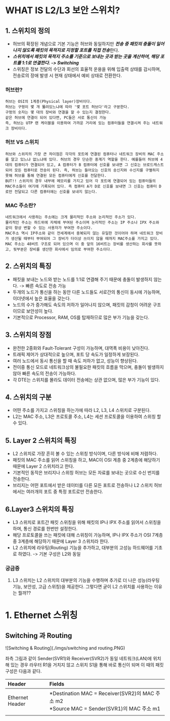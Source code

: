 # WHAT IS L2/L3 보안 스위치?

## 1. 스위치의 정의

- 허브의 확장된 개념으로 기본 기능은 허브와 동일하지만 ***전송 중 패킷의 충돌이 일어나지 않도록 패킷의 목적지로 지정할 포트를 직접 전송***한다.
- ***스위치에서 패킷의 목적지 주소를 기준으로 보내는 곳과 받는 곳을 계산하여, 해당 포트를 1:1로 연결한다. -> Switching***
- 스위칭은 정보 전달의 수단과 회선의 효율적 운용을 위해 입출력 상태를 감시하며, 전송로의 장애 발생 시 현재 상태에서 예비 상태로 전환한다.

### 허브란?

```
허브는 OSI의 1계층(Physical layer)장비이다.
허브는 구멍이 몇 개 뚫려있느냐에 따라 '몇 포트 허브다'라고 구분한다.
구멍의 숫자는 몇 대의 장비와 연결을 할 수 있는지 결정한다.
같은 허브에 연결이 되어 있다면, PC들은 서로 통신이 가능
즉, 허브는 UTP 랜 케이블을 이용하여 가까운 거리에 있는 컴퓨터들을 연결시켜 주는 네트워크 장비이다.
```

### 허브 VS 스위치

```
허브와 스위치의 가장 큰 차이점은 각각의 포트에 연결된 컴퓨터나 네트워크 장비의 MAC 주소를 알고 있느냐 없느냐에 있다. 허브의 경우 단순한 중계기 역할을 한다. 예를들어 허브에 4대의 컴퓨터가 연결되어 있고, A 컴퓨터가 B 컴퓨터에 신호를 보내면 그 신호는 브로드캐스트되어 모든 컴퓨터로 전송이 된다. 즉, 허브는 들어오는 신호의 송신지와 수신지를 구별하지 못해 허브를 통해 연결된 모든 컴퓨터에게 신호를 전달한다.
BUT!! 스위치의 경우 내부에 메모리를 가지고 있어 각 포트에 연결되어 있는 컴퓨터들의 MAC주소들이 여기에 기록되어 있다. 즉 컴퓨터 A가 D로 신호를 보내면 그 신호는 컴퓨터 D로만 전달되고 다른 컴퓨터에는 신호를 보내지 않는다.
```

### MAC 주소란?

```
네트워크에서 사용하는 주소에는 크게 물리적인 주소와 논리적인 주소가 있다.
물리적인 주소는 하드위에 자체에 부여된 주소이며 논리적인 주소는 IP 주소나 IPX 주소와 같이 항상 변할 수 있는 사용자가 부여한 주소이다.
MAC주소 역시 IP주소와 같이 전세계에서 중복되지 않는 유일한 것이어야 하며 네트워크 장비가 생산될 때부터 부여되어 그 장비가 더이상 쓰이지 않을 때까지 MAC주소를 가지고 있다.
MAC 주소는 48비트 구조로 되어 있으며 이 중 앞의 16비트는 장비를 생산하는 회사를 뜻하고, 뒷부분은 장비를 생산한 회사에서 임의로 부여한 주소이다. 
```



## 2. 스위치의 특징

- 패킷을 보내는 노드와 받는 노드를 1:1로 연결해 주기 때문에 충돌이 발생하지 않는다. -> 빠른 속도로 전송 가능
- 두개의 노드가 통신을 하는 동안 다른 노드들도 서로간의 통신이 동시에 가능하며, 이더넷에서 높은 효율을 갖는다.
- 노드의 수가 증가해도 속도의 저하가 일어나지 않으며, 패킷의 감청이 어려운 구조이므로 보안성이 높다.
- 기본적으로 Processor, RAM, OS를 탑재하므로 많은 부가 기능을 갖는다.

## 3. 스위치의 장점

- 완전한 2중화와 Fault-Tolerant 구성이 가능하며, 대역폭 비용이 낮아진다.
- 트래픽 제어가 상대적으로 높으며, 포트 당 속도가 일정하게 보장된다.
- 여러 노드에서 동시 통신을 할 때 속도 저하가 없고, 성능이 향상된다.
- 전이중 통신 모드로 네트워크상의 불필요한 패킷의 흐름을 막으며, 충돌이 발생하지 않아 빠른 속도의 전송이 가능하다.
- 각 DTE는 스위치를 몰라도 데이터 전송에는 상관 없으며, 많은 부가 기능이 있다.

## 4. 스위치의 구분

- 어떤 주소를 가지고 스위칭을 하는가에 따라 L2, L3, L4 스위치로 구분된다.
- L2는 MAC 주소, L3은 프로토콜 주소, L4는 세션 프로토콜을 이용하여 스위칭 할 수 있다.

## 5. Layer 2 스위치의 특징

- L2 스위치로 가장 흔히 볼 수  있는 스위칭 방식이며, 다른 방식에 비해 저렴하다.
- 패킷의 MAC 주소를 읽어 스위칭을 하고, MAC이 OSI 계층 중 2계층에 해당하기 때문에 Layer 2 스위치라고 한다.
- 기본적인 동작은 브리지나 스위칭 허브는 모든 자료를 보내는 곳으로 수신 번지를 전송한다.
- 브리지는 어떤 포트에서 받은 데이터를 다른 모든 포트로 전송하나 L2 스위치 허브에서는 여러개의 포트 중 특정 포트로만 전송한다.

## 6.Layer3 스위치의 특징

- L3 스위치로 포트간 패킷 스위칭을 위해 패킷의 IP나 IPX 주소를 읽어서 스위칭을 하며, 통신 경로를 한번만 설정한다.
- 해당 프로토콜을 쓰는 패킷에 대해 스위칭이 가능하며, IP나 IPX 주소가 OSI 7계층 중 3계층에 해당하기 때문에 Layer 3 스위치라 한다.
- L2 스위치에 라우팅(Routing) 기능을 추가하고, 대부분의 고성능 하드웨어를 기초로 하였다. -> 기본 구성은 L2와 동일

### 궁금증

1. L3 스위치는 L2 스위치의 대부분의 기능을 수행하며 추가로 더 나은 성능(라우팅 기능, 보안성, 고급 스위칭)을 제공한다. 그렇다면 굳이 L2 스위치를 사용하는 이유는 뭘까??

# 1. Ethernet 스위칭

## Switching 과 Routing

![Switching & Routing](./imgs/switching and routing.PNG)

좌측 그림과 같이 Sender(SVR1)와 Receiver(SVR2)가 동일 네트워크(LAN)에 위치해 있는 경우 라우터 R1을 거치지 않고 스위치 S1을 통해 바로 통신이 되며 이 때의 패킷 구성은 다음과 같다.

| Header          | Fields                                                       |
| :-------------- | :----------------------------------------------------------- |
| Ethernet Header | *Destination MAC = Receiver(SVR2)의 MAC 주소 m2</br>*Source MAC = Sender(SVR1)의 MAC 주소 m1 |
|                 |                                                              |



